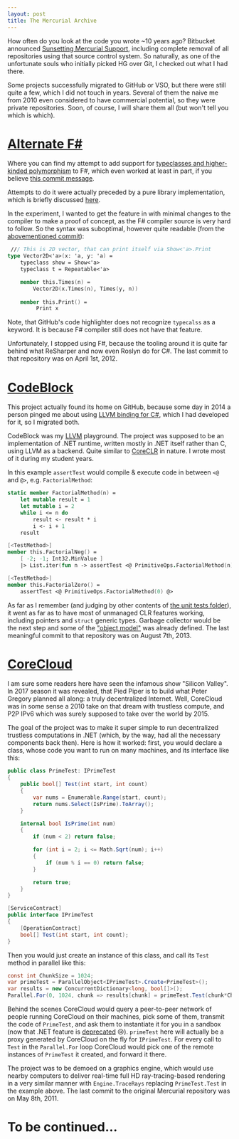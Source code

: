 ```yaml
---
layout: post
title: The Mercurial Archive
---
```


How often do you look at the code you wrote ~10 years ago? Bitbucket announced [Sunsetting Mercurial Support](https://news.ycombinator.com/item?id=20745393), including complete removal of all repositories using that source control system. So naturally, as one of the unfortunate souls who initially picked HG over Git, I checked out what I had there.

Some projects successfully migrated to GitHub or VSO, but there were still quite a few, which I did not touch in years. Several of them the naive me from 2010 even considered to have commercial potential, so they were private repositories. Soon, of course, I will share them all (but won't tell you which is which).

# [Alternate F#](https://bitbucket.org/lost/alternate-f/)
Where you can find my attempt to add support for [typeclasses and higher-kinded polymorphism](https://en.wikipedia.org/wiki/Type_class) to F#, which even worked at least in part, if you believe [this commit message](https://bitbucket.org/lost/alternate-f/commits/403515e81a0c075a6eec9b7e9cb233d702d46c03).

Attempts to do it were actually preceded by a pure library implementation, which is briefly discussed [here](https://fpish.net/topic/None/59738).

In the experiment, I wanted to get the feature in with minimal changes to the compiler to make a proof of concept, as the F# compiler source is very hard to follow. So the syntax was suboptimal, however quite readable (from the [abovementioned commit](https://bitbucket.org/lost/alternate-f/commits/403515e81a0c075a6eec9b7e9cb233d702d46c03)):

```fsharp
 /// This is 2D vector, that can print itself via Show<'a>.Print
type Vector2D<'a>(x: 'a, y: 'a) =
    typeclass show = Show<'a>
    typeclass t = Repeatable<'a>

    member this.Times(n) =
        Vector2D(x.Times(n), Times(y, n))
    
    member this.Print() =
         Print x
```

Note, that GitHub's code highlighter does not recognize `typecalss` as a keyword. It is because F# compiler still does not have that feature.

Unfortunately, I stopped using F#, because the tooling around it is quite far behind what ReSharper and now even Roslyn do for C#. The last commit to that repository was on April 1st, 2012.

# [CodeBlock](https://github.com/lostmsu/CodeBlock)
This project actually found its home on GitHub, because some day in 2014 a person pinged me about using [LLVM binding for C#](https://github.com/lostmsu/LLVM.NET), which I had developed for it, so I migrated both.

CodeBlock was my [LLVM](https://llvm.org) playground. The project was supposed to be an implementation of .NET runtime, written mostly in .NET itself rather than C, using LLVM as a backend. Quite similar to [CoreCLR](https://github.com/dotnet/coreclr) in nature. I wrote most of it during my student years.

In this example `assertTest` would compile & execute code in between `<@` and `@>`, e.g. `FactorialMethod`:

```fsharp
static member FactorialMethod(n) =
    let mutable result = 1
    let mutable i = 2
    while i <= n do
        result <- result * i
        i <- i + 1
    result

[<TestMethod>]
member this.FactorialNeg() =
    [ -2; -1; Int32.MinValue ]
    |> List.iter(fun n -> assertTest <@ PrimitiveOps.FactorialMethod(n) @>)

[<TestMethod>]
member this.FactorialZero() =
    assertTest <@ PrimitiveOps.FactorialMethod(0) @>
```

As far as I remember (and judging by other contents of [the unit tests folder](https://github.com/lostmsu/CodeBlock/tree/master/CodeBlock.UnitTests)), it went as far as to have most of unmanaged CLR features working, including pointers and `struct` generic types. Garbage collector would be the next step and some of the ["object model"](https://github.com/lostmsu/CodeBlock/tree/master/CodeBlock.BasicObjectModel) was already defined. The last meaningful commit to that repository was on August 7th, 2013.

# [CoreCloud](https://github.com/lostmsu/CoreCloud)
I am sure some readers here have seen the infamous show "Silicon Valley". In 2017 season it was revealed, that Pied Piper is to build what Peter Gregory planned all along: a truly decentralized Internet. Well, CoreCloud was in some sense a 2010 take on that dream with trustless compute, and P2P IPv6 which was surely supposed to take over the world by 2015.

The goal of the project was to make it super simple to run decentralized trustless computations in .NET (which, by the way, had all the necessary components back then). Here is how it worked: first, you would declare a class, whose code you want to run on many machines, and its interface like this:

```csharp
public class PrimeTest: IPrimeTest
{
    public bool[] Test(int start, int count)
    {
        var nums = Enumerable.Range(start, count);
        return nums.Select(IsPrime).ToArray();
    }

    internal bool IsPrime(int num)
    {
        if (num < 2) return false;

        for (int i = 2; i <= Math.Sqrt(num); i++)
        {
            if (num % i == 0) return false;
        }

        return true;
    }
}

[ServiceContract]
public interface IPrimeTest
{
    [OperationContract]
    bool[] Test(int start, int count);
}
```

Then you would just create an instance of this class, and call its `Test` method in parallel like this:

```csharp
const int ChunkSize = 1024;
var primeTest = ParallelObject<IPrimeTest>.Create<PrimeTest>();
var results = new ConcurrentDictionary<long, bool[]>();
Parallel.For(0, 1024, chunk => results[chunk] = primeTest.Test(chunk*ChunkSize, ChunkSize));
```

Behind the scenes CoreCloud would query a peer-to-peer network of people running CoreCloud on their machines, pick some of them, transmit the code of `PrimeTest`, and ask them to instantiate it for you in a sandbox (now that .NET feature is [deprecated](https://docs.microsoft.com/en-us/dotnet/framework/misc/how-to-run-partially-trusted-code-in-a-sandbox) 😢). `primeTest` here will actually be a proxy generated by CoreCloud on the fly for `IPrimeTest`. For every call to `Test` in the `Parallel.For` loop CoreCloud would pick one of the remote instances of `PrimeTest` it created, and forward it there.

The project was to be demoed on a graphics engine, which would use nearby computers to deliver real-time full HD ray-tracing-based rendering in a very similar manner with `Engine.TraceRays` replacing `PrimeTest.Test` in the example above. The last commit to the original Mercurial repository was on May 8th, 2011.

# To be continued...